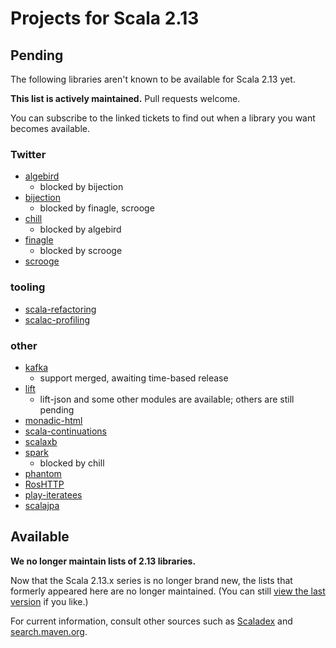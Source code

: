 # Projects for Scala 2.13

## Pending

The following libraries aren't known to be available for Scala 2.13 yet.

**This list is actively maintained.**  Pull requests welcome.

You can subscribe to the linked tickets to find out when a library you want becomes available.

### Twitter

* [algebird](https://github.com/twitter/algebird/issues/671)
  * blocked by bijection
* [bijection](https://github.com/twitter/bijection/issues/285)
  * blocked by finagle, scrooge
* [chill](https://github.com/twitter/chill/issues/316)
  * blocked by algebird
* [finagle](https://github.com/twitter/finagle/issues/771)
  * blocked by scrooge
* [scrooge](https://github.com/twitter/scrooge/issues/308)

### tooling

* [scala-refactoring](https://github.com/scala-ide/scala-refactoring/issues/202)
* [scalac-profiling](https://github.com/scalacenter/scalac-profiling/issues/30)

### other

* [kafka](https://github.com/apache/kafka/pull/6989)
  * support merged, awaiting time-based release
* [lift](https://github.com/lift/framework/pull/1962)
  * lift-json and some other modules are available; others are still pending
* [monadic-html](https://github.com/OlivierBlanvillain/monadic-html/issues/109)
* [scala-continuations](https://github.com/scala/scala-continuations/issues/37)
* [scalaxb](https://github.com/eed3si9n/scalaxb/pull/514)
* [spark](https://issues.apache.org/jira/browse/SPARK-25075)
  * blocked by chill
* [phantom](https://github.com/outworkers/phantom/issues/901)
* [RosHTTP](https://github.com/hmil/RosHTTP/pull/88)
* [play-iteratees](https://github.com/playframework/play-iteratees/issues/16)
* [scalajpa](https://github.com/dchenbecker/scalajpa/issues/10)

## Available

**We no longer maintain lists of 2.13 libraries.**

Now that the Scala 2.13.x series is no longer brand new, the lists that formerly appeared here are no longer maintained. (You can still [view the last version](https://github.com/scala/make-release-notes/blob/2871718a2a650a0585e8f34225d454c3d305f4f8/projects-2.13.md) if you like.)

For current information, consult other sources such as [Scaladex](https://index.scala-lang.org) and [search.maven.org](https://search.maven.org).
